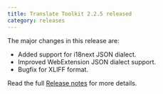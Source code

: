 ```yaml
---
title: Translate Toolkit 2.2.5 released
category: releases
---
```


The major changes in this release are:

- Added support for i18next JSON dialect.
- Improved WebExtension JSON dialect support.
- Bugfix for XLIFF format.


Read the full [Release notes](https://docs.translatehouse.org/projects/translate-toolkit/en/latest/releases/2.2.5.html) for more details.
